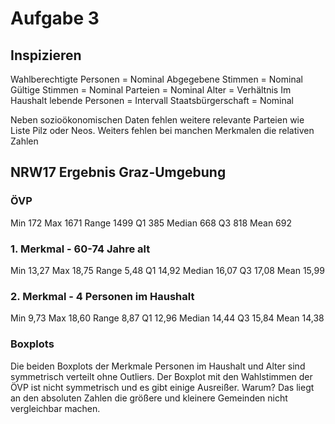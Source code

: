﻿# Aufgabe 3

## Inspizieren

Wahlberechtigte Personen = Nominal
Abgegebene Stimmen = Nominal
Gültige Stimmen = Nominal
Parteien = Nominal
Alter = Verhältnis
Im Haushalt lebende Personen = Intervall
Staatsbürgerschaft = Nominal

Neben sozioökonomischen Daten fehlen weitere relevante Parteien wie Liste Pilz oder Neos. Weiters fehlen bei manchen Merkmalen die relativen Zahlen

## NRW17 Ergebnis Graz-Umgebung

### ÖVP 

Min 172
Max 1671
Range 1499
Q1 385
Median 668
Q3 818
Mean 692

### 1. Merkmal - 60-74 Jahre alt

Min 13,27
Max 18,75
Range 5,48
Q1 14,92
Median 16,07
Q3 17,08
Mean 15,99

### 2. Merkmal - 4 Personen im Haushalt

Min 9,73
Max 18,60
Range 8,87
Q1 12,96
Median 14,44
Q3 15,84
Mean 14,38

### Boxplots

Die beiden Boxplots der Merkmale Personen im Haushalt und Alter sind symmetrisch verteilt ohne Outliers.
Der Boxplot mit den Wahlstimmen der ÖVP ist nicht symmetrisch und es gibt einige Ausreißer.
Warum? Das liegt an den absoluten Zahlen die größere und kleinere Gemeinden nicht vergleichbar machen.
